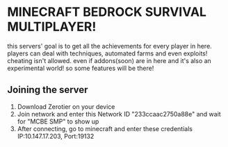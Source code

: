 # MINECRAFT BEDROCK SURVIVAL MULTIPLAYER!
this servers' goal is to get all the achievements for every player in here.
players can deal with techniques, automated farms and even exploits! cheating isn't allowed.
even if addons(soon) are in here and it's also an experimental world! so some features will be there!

## Joining the server
1. Download Zerotier on your device
2. Join network and enter this Network ID "233ccaac2750a88e" and wait for "MCBE SMP" to show up
3. After connecting, go to minecraft and enter these credentials IP:10.147.17.203, Port:19132
